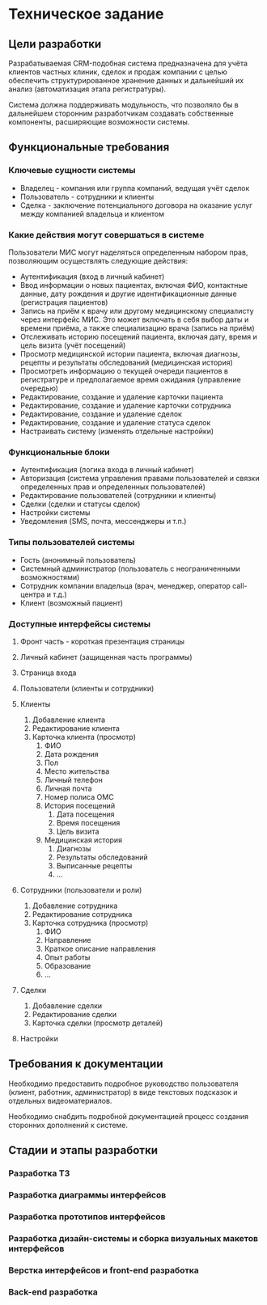 # Техническое задание

## Цели разработки

Разрабатываемая CRM-подобная система предназначена для учёта клиентов частных клиник, сделок и продаж компании с целью обеспечить структурированное хранение данных и дальнейший их анализ (автоматизация этапа регистратуры).

Система должна поддерживать модульность, что позволяло бы в дальнейшем сторонним разработчикам создавать собственные компоненты, расширяющие возможности системы.



## Функциональные требования

### Ключевые сущности системы

* Владелец - компания или группа компаний, ведущая учёт сделок
* Пользователь - сотрудники и клиенты
* Сделка - заключение потенциального договора на оказание услуг между компанией владельца и клиентом

### Какие действия могут совершаться в системе

Пользователи МИС могут наделяться определенным набором прав, позволяющим осуществлять следующие действия:

* Аутентификация (вход в личный кабинет)
* Ввод информации о новых пациентах, включая ФИО, контактные данные, дату рождения и другие идентификационные данные (регистрация пациентов)
* Запись на приём к врачу или другому медицинскому специалисту через интерфейс МИС. Это может включать в себя выбор даты и времени приёма, а также специализацию врача (запись на приём)
* Отслеживать историю посещений пациента, включая дату, время и цель визита (учёт посещений)
* Просмотр медицинской истории пациента, включая диагнозы, рецепты и результаты обследований (медицинская история)
* Просмотреть информацию о текущей очереди пациентов в регистратуре и предполагаемое время ожидания (управление очередью)
* Редактирование, создание и удаление карточки пациента
* Редактирование, создание и удаление карточки сотрудника
* Редактирование, создание и удаление сделок
* Редактирование, создание и удаление статуса сделок
* Настраивать систему (изменять отдельные настройки)

### Функциональные блоки

* Аутентификация (логика входа в личный кабинет)
* Авторизация (система управления правами пользователей и связки определенных прав и определенных пользователей)
* Редактирование пользователей (сотрудники и клиенты)
* Сделки (сделки и статусы сделок)
* Настройки системы
* Уведомления (SMS, почта, мессенджеры и т.п.)

### Типы пользователей системы

* Гость (анонимный пользователь)
* Системный администратор (пользователь с неограниченными возможностями)
* Сотрудник компании владельца (врач, менеджер, оператор call-центра и т.д.)
* Клиент (возможный пациент)

### Доступные интерфейсы системы

1. Фронт часть - короткая презентация страницы

2. Личный кабинет (защищенная часть программы)
  1. Страница входа
  2. Пользователи (клиенты и сотрудники)
  3. Клиенты
     1. Добавление клиента
     2. Редактирование клиента
     3. Карточка клиента (просмотр)
        1. ФИО
        2. Дата рождения
        3. Пол
        4. Место жительства
        5. Личный телефон
        6. Личная почта
        7. Номер полиса ОМС
        8. История посещений
           1. Дата посещения
           2. Время посещения
           3. Цель визита
        9. Медицинская история
           1. Диагнозы
           2. Результаты обследований
           3. Выписанные рецепты
           4. ...
  4. Сотрудники (пользователи и роли)
     1. Добавление сотрудника
     2. Редактирование сотрудника
     3. Карточка сотрудника (просмотр)
        1. ФИО
        2. Направление
        3. Краткое описание направления
        4. Опыт работы
        5. Образование
        6. ...
  5. Сделки
     1. Добавление сделки
     2. Редактирование сделки
     3. Карточка сделки (просмотр деталей)
  6. Настройки


## Требования к документации

Необходимо предоставить подробное руководство пользователя (клиент, работник, администратор) в виде текстовых подсказок и отдельных видеоматериалов.

Необходимо снабдить подробной документацией процесс создания сторонних дополнений к системе.



## Стадии и этапы разработки

### Разработка ТЗ

### Разработка диаграммы интерфейсов

### Разработка прототипов интерфейсов

### Разработка дизайн-системы и сборка визуальных макетов интерфейсов

### Верстка интерфейсов и front-end разработка

### Back-end разработка
